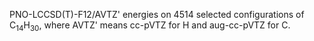PNO-LCCSD(T)-F12/AVTZ' energies on 4514 selected configurations of C<sub>14</sub>H<sub>30</sub>, where AVTZ' means cc-pVTZ for H and aug-cc-pVTZ for C.
